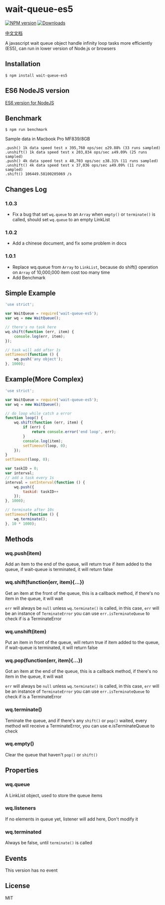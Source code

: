 # wait-queue-es5

[![NPM version][npm-image]][npm-url]
[![Downloads][downloads-image]][downloads-url]

[中文文档](https://github.com/flarestart/wait-queue-es5/blob/master/docs/zh-cn.md)

  A javascript wait queue object handle infinity loop tasks more efficiently (ES5), can run in lower version of Node.js or browsers

## Installation

```
$ npm install wait-queue-es5
```

## ES6 NodeJS version

[ES6 version for NodeJS](https://github.com/flarestart/wait-queue)

## Benchmark

```
$ npm run benchmark
```

Sample data in Macbook Pro MF839/8GB

    .push() 1k data speed test x 395,760 ops/sec ±29.88% (33 runs sampled)
    .unshift() 1k data speed test x 203,834 ops/sec ±49.09% (25 runs sampled)
    .push() 4k data speed test x 48,703 ops/sec ±38.31% (11 runs sampled)
    .unshift() 4k data speed test x 37,036 ops/sec ±49.09% (11 runs sampled)
    .shift() 106449.58100205069 /s

## Changes Log

### 1.0.3
 
 * Fix a bug that set `wq.queue` to an `Array` when `empty()` or `terminate()` is called, should set `wq.queue` to an empty LinkList

### 1.0.2
 
 * Add a chinese document, and fix some problem in docs

### 1.0.1

 * Replace wq.queue from `Array` to `LinkList`, because do shift() operation on `Array` of 10,000,000 item cost too many time
 * Add Benchmark

## Simple Example

```js
'use strict';

var WaitQueue = require('wait-queue-es5');
var wq = new WaitQueue();

// there's no task here 
wq.shift(function (err, item) {
    console.log(err, item);
});

// task will add after 1s
setTimeout(function () {
    wq.push('any object');
}, 1000);
```

## Example(More Complex)

```js
'use strict';

var WaitQueue = require('wait-queue-es5');
var wq = new WaitQueue();

// do loop while catch a error
function loop() {
    wq.shift(function (err, item) {
        if (err) {
            return console.error('end loop', err);
        }
        console.log(item);
        setTimeout(loop, 0);
    });
}
setTimeout(loop, 0);

var taskID = 0;
var interval;
// add a task every 1s
interval = setInterval(function () {
    wq.push({
        taskid: taskID++
    });
}, 1000);

// terminate after 10s
setTimeout(function () {
    wq.terminate();
}, 10 * 1000);

```

## Methods

### wq.push(item)

Add an item to the end of the queue, will return true if item added to the queue,
if wait-queue is terminated, it will return false

### wq.shift(function(err, item){...})

Get an item at the front of the queue, this is a callback method, if there's no item
in the queue, it will wait

`err` will always be `null` unless `wq.terminate()` is called, in this case, `err` will be an instance of `TerminateError`
you can use `err.isTerminateQueue` to check if is a TerminateError

### wq.unshift(item)

Put an item in front of the queue, will return true if item added to the queue,
if wait-queue is terminated, it will return false

### wq.pop(function(err, item){...})

Got an item at the end of the queue, this is a callback method, if there's no item
in the queue, it will wait

`err` will always be `null` unless `wq.terminate()` is called, in this case, `err` will be an instance of `TerminateError`
you can use `err.isTerminateQueue` to check if is a TerminateError

### wq.terminate()

Teminate the queue, and if there's any `shift()` or `pop()` waited, every method
will receive a TerminateError, you can use e.isTerminateQueue to check

### wq.empty()

Clear the queue that haven't `pop()` or `shift()`

## Properties

### wq.queue

A LinkList object, used to store the queue items

### wq.listeners

If no elements in queue yet, listener will add here, Don't modify it

### wq.terminated

Always be false, until `terminate()` is called

## Events

This version has no event

## License

  MIT

[npm-image]: https://img.shields.io/npm/v/wait-queue-es5.svg
[npm-url]: https://npmjs.org/package/wait-queue-es5
[downloads-image]: http://img.shields.io/npm/dm/wait-queue-es5.svg
[downloads-url]: https://npmjs.org/package/wait-queue-es5